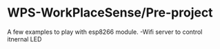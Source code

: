 # WPS-WorkPlaceSense/Pre-project
A few examples to play with esp8266 module. 
-Wifi server to control itnernal LED

